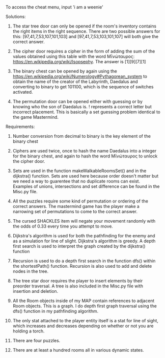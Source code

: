To access the cheat menu, input 'i am a weenie'

Solutions:
1. The star tree door can only be opened if the room's inventory contains the right items in the right sequence. There are two possible answers for this:
[97,41,7,53,107,101,103] and [97,41,7,53,103,101,107] will both give the correct answer.

2. The cipher door requires a cipher in the form of adding the sum of the values obtained using this table with the word Μῑνώταυρος: https://en.wikipedia.org/wiki/Isopsephy. The answer is [1][9][7][1]

3. The binary chest can be opened by again using the https://en.wikipedia.org/wiki/Numerology#Pythagorean_system to obtain the name of the creator of the Labyrinth, Daedalus and converting to binary to get 101100, which is the sequence of switches activated.

4. The permutation door can be opened either with guessing or by knowing who the son of Daedalus is. ! represents a correct letter but incorrect placement. This is basically a set guessing problem identical to the game Mastermind.

Requirements:

1. Number conversion from decimal to binary is the key element of the binary chest

2. Ciphers are used twice, once to hash the name Daedalus into a integer for the binary chest, and again to hash the word Μῑνώταυρος to unlock the cipher door.

3. Sets are used in the function makeWalkableRoomsSet() and in the dijkstra() function. Sets are used here because order doesn't matter but we need a way to guarentee that no duplicate rooms can exist. Examples of unions, intersections and set difference can be found in the Misc.py file.

4. All the puzzles require some kind of permutation or ordering of the correct answers. The mastermind game has the player make a narrowing set of permutations to come to the correct answer.

5. The cursed SHACKLES item will negate your movement randomly with the odds of 0.33 every time you attempt to move.

6. Dijkstra's algorithm is used for both the pathfinding for the enemy and as a simulation for line of slight. Dijkstra's algorithm is greedy. A depth first search is used to interpret the graph created by the dijkstra() function

7. Recursion is used to do a depth first search in the function dfs() within the shortestPath() function. Recursion is also used to add and delete nodes in the tree.

8. The tree star door requires the player to insert elements by their preorder traversal. A tree is also included in the Misc.py file with insertion and deletion.

9. All the Room objects inside of my MAP contain references to adjacent Room objects. This is a graph. I do depth first graph traversal using the dfs() function in my pathfinding algorithm.

10. The only stat attached to the player entity itself is a stat for line of sight, which increases and decreases depending on whether or not you are holding a torch.

11. There are four puzzles.

12. There are at least a hundred rooms all in various dynamic states.
